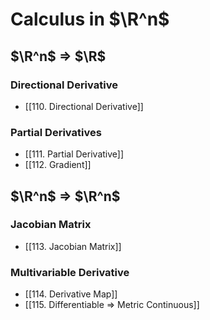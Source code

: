 # Calculus in $\R^n$

## $\R^n$ => $\R$

### Directional Derivative
- [[110. Directional Derivative]]

### Partial Derivatives
- [[111. Partial Derivative]]
- [[112. Gradient]]

## $\R^n$ => $\R^n$

### Jacobian Matrix
- [[113. Jacobian Matrix]]

### Multivariable Derivative 
- [[114. Derivative Map]]
- [[115. Differentiable => Metric Continuous]]
